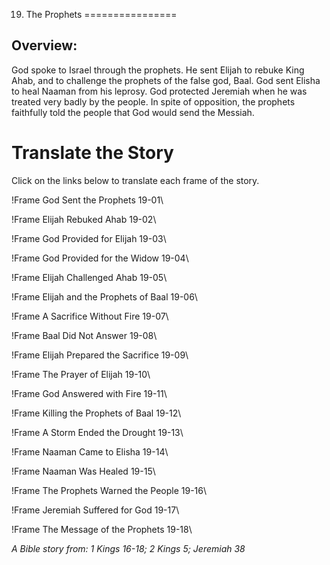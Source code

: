19. The Prophets
================

Overview:
---------

God spoke to Israel through the prophets. He sent Elijah to rebuke
King Ahab, and to challenge the prophets of the false god, Baal. God
sent Elisha to heal Naaman from his leprosy. God protected Jeremiah
when he was treated very badly by the people. In spite of opposition,
the prophets faithfully told the people that God would send the Messiah.

Translate the Story
===================

Click on the links below to translate each frame of the story.

!Frame
 God Sent the Prophets 19-01\

!Frame
 Elijah Rebuked Ahab 19-02\

!Frame
 God Provided for Elijah 19-03\

!Frame
 God Provided for the Widow 19-04\

!Frame
 Elijah Challenged Ahab 19-05\

!Frame
 Elijah and the Prophets of Baal 19-06\

!Frame
 A Sacrifice Without Fire 19-07\

!Frame
 Baal Did Not Answer 19-08\

!Frame
 Elijah Prepared the Sacrifice 19-09\

!Frame
 The Prayer of Elijah 19-10\

!Frame
 God Answered with Fire 19-11\

!Frame
 Killing the Prophets of Baal 19-12\

!Frame
 A Storm Ended the Drought 19-13\

!Frame
 Naaman Came to Elisha 19-14\

!Frame
 Naaman Was Healed 19-15\

!Frame
 The Prophets Warned the People 19-16\

!Frame
 Jeremiah Suffered for God 19-17\

!Frame
 The Message of the Prophets 19-18\

*A Bible story from: 1 Kings 16-18; 2 Kings 5; Jeremiah 38*

